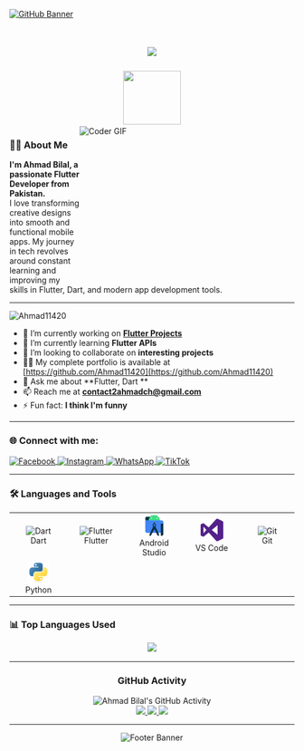 [![GitHub Banner](https://user-images.githubusercontent.com/58959408/232639433-cb0aea21-66f0-4508-a771-85e2089c5a87.gif)](https://github.com/Ahmad11420)

<h1 align="center">
  <img src="https://readme-typing-svg.herokuapp.com?font=Righteous&size=35&center=true&vCenter=true&width=500&height=70&duration=4000&lines=Hi+there!+👋+I'm+Ahmad+Bilal+" />
</h1>

<div align="center">
  <img src="https://github.com/Govindv7555/Govindv7555/blob/main/49e76e0596857673c5c80c85b84394c1.gif" width="45%" height="95px">
</div>

<img align="right" src="https://cdn.dribbble.com/users/1162077/screenshots/3848914/programmer.gif" alt="Coder GIF" width="380" height="280">

### 👨‍🎓 About Me  
**I'm Ahmad Bilal, a passionate Flutter Developer from Pakistan.**  
I love transforming creative designs into smooth and functional mobile apps. My journey in tech revolves around constant learning and improving my skills in Flutter, Dart, and modern app development tools.

---

<p align="left"> 
  <img src="https://komarev.com/ghpvc/?username=Ahmad11420&label=Profile%20views&color=0e75b6&style=flat" alt="Ahmad11420" /> 
</p>

- 🔭 I’m currently working on **[Flutter Projects](https://github.com/Ahmad11420)**
- 🌱 I’m currently learning **Flutter APIs**
- 👯 I’m looking to collaborate on **interesting projects**
- 👨‍💻 My complete portfolio is available at [https://github.com/Ahmad11420](https://github.com/Ahmad11420)
- 💬 Ask me about **Flutter, Dart **
- 📫 Reach me at **contact2ahmadch@gmail.com**
- ⚡ Fun fact: **I think I'm funny**

---

<h3 align="left">🌐 Connect with me:</h3>
<p align="left">
  <a href="https://www.facebook.com/share/1JFEtvkAvN/" target="blank">
    <img align="center" src="https://raw.githubusercontent.com/rahuldkjain/github-profile-readme-generator/master/src/images/icons/Social/facebook.svg" alt="Facebook" height="30" width="40" />
  </a>
  <a href="https://www.instagram.com/ch.ahmad_bilal77?igsh=NHRkeHRsZDkxY3B3" target="blank">
    <img align="center" src="https://raw.githubusercontent.com/rahuldkjain/github-profile-readme-generator/master/src/images/icons/Social/instagram.svg" alt="Instagram" height="30" width="40" /> 
  </a>
   </a>
  <a href="https://wa.me/923087154021" target="blank">
    <img align="center" src="https://raw.githubusercontent.com/rahuldkjain/github-profile-readme-generator/master/src/images/icons/Social/whatsapp.svg" alt="WhatsApp" height="30" width="40" />
  </a>
  <a href="https://www.tiktok.com/@ahmad.bilal100" target="blank">
    <img align="center" src="https://cdn-icons-png.flaticon.com/512/3046/3046122.png" alt="TikTok" height="30" width="30" />
  </a>
</p>

---

### 🛠️ Languages and Tools
<p align="center">
  <table>
    <tr>
      <td align="center" width="100">
        <img src="https://www.vectorlogo.zone/logos/dartlang/dartlang-icon.svg" width="40" height="40" alt="Dart"/><br>Dart
      </td>
      <td align="center" width="100">
        <img src="https://www.vectorlogo.zone/logos/flutterio/flutterio-icon.svg" width="40" height="40" alt="Flutter"/><br>Flutter
      </td>
      <td align="center" width="100">
        <img src="https://raw.githubusercontent.com/devicons/devicon/master/icons/androidstudio/androidstudio-original.svg" width="40" height="40" alt="Android Studio"/><br>Android Studio
      </td>
      <td align="center" width="100">
        <img src="https://raw.githubusercontent.com/devicons/devicon/master/icons/visualstudio/visualstudio-plain.svg" width="40" height="40" alt="VS Code"/><br>VS Code
      </td>
      <td align="center" width="100">
        <img src="https://www.vectorlogo.zone/logos/git-scm/git-scm-icon.svg" width="40" height="40" alt="Git"/><br>Git
      </td>
    </tr>
    <tr>
      <td align="center" width="100">
        <img src="https://raw.githubusercontent.com/devicons/devicon/master/icons/python/python-original.svg" width="40" height="40" alt="Python"/><br>Python
      </td>
     </tr>
  </table>
</p>

---

### 📊 Top Languages Used
<p align="center">
  <img src="https://github-readme-stats.vercel.app/api/top-langs/?username=Ahmad11420&layout=compact&theme=tokyonight" />
</p>

---

<h3 align="center">GitHub Activity</h3>
<div align="center">
  <img src="https://github-readme-activity-graph.vercel.app/graph?username=Ahmad11420&bg_color=0d1117&color=ffffff&line=00b3ff&point=f9fafa&area=true&hide_border=true" alt="Ahmad Bilal's GitHub Activity" />
</div>
<div align="center">
  <a href="https://github.com/Ahmad11420">
    <img src="http://github-profile-summary-cards.vercel.app/api/cards/profile-details?username=Ahmad11420&theme=transparent" />
  </a>
  <a href="https://github.com/Ahmad11420">
    <img src="https://github-readme-streak-stats.herokuapp.com/?user=Ahmad11420&hide_border=true&card_width=338&theme=transparent" />
  </a>
  <a href="https://github.com/Ahmad11420">
    <img src="http://github-profile-summary-cards.vercel.app/api/cards/stats?username=Ahmad11420&theme=transparent" />
  </a>
</div>


---

<div align="center">
  <img src="https://raw.githubusercontent.com/BEPb/BEPb/main/src/header_.png" alt="Footer Banner" />
</div>
